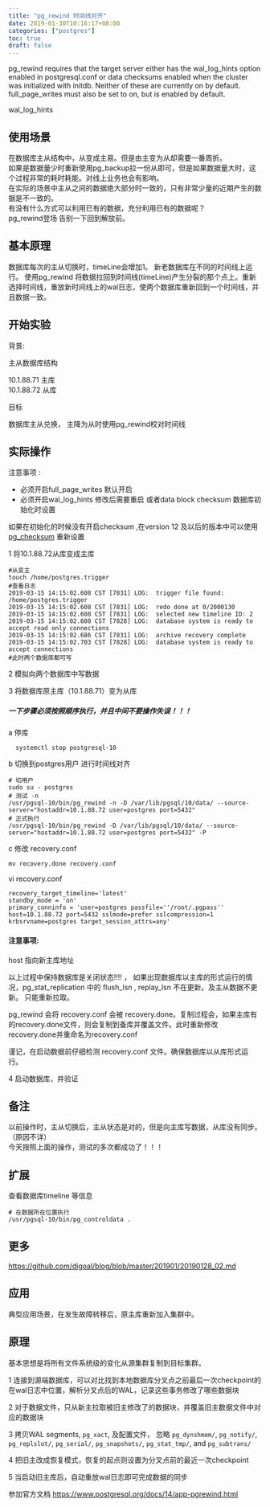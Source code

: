 ```yaml
---
title: "pg_rewind 时间线对齐"
date: 2019-01-30T10:16:17+08:00
categories: ["postgres"]
toc: true
draft: false
---
```

pg_rewind requires that the target server either has the wal_log_hints option enabled in postgresql.conf or data checksums enabled when the cluster was initialized with initdb. Neither of these are currently on by default. full_page_writes must also be set to on, but is enabled by default.

wal_log_hints

## 使用场景 

在数据库主从结构中，从变成主易。但是由主变为从却需要一番周折。  
如果是数据量少时重新使用pg_backup拉一份从即可，但是如果数据量大时，这个过程非常的耗时耗能。对线上业务也会有影响。      
在实际的场景中主从之间的数据绝大部分时一致的，只有非常少量的近期产生的数据是不一致的。  
有没有什么方式可以利用已有的数据，充分利用已有的数据呢？  
pg_rewind登场 告别一下回到解放前。

## 基本原理

数据库每次的主从切换时，timeLine会增加1。 新老数据库在不同的时间线上运行。
使用pg_rewind 将数据拉回到时间线(timeLine)产生分裂的那个点上。重新选择时间线，重放新时间线上的wal日志，使两个数据库重新回到一个时间线，并且数据一致。  


## 开始实验

背景: 

主从数据库结构

10.1.88.71 主库  
10.1.88.72 从库

目标

数据库主从兑换， 主降为从时使用pg_rewind校对时间线


## 实际操作

注意事项 : 

- 必须开启full_page_writes 默认开启
- 必须开启wal_log_hints 修改后需要重启 或者data block checksum 数据库初始化时设置

如果在初始化的时候没有开启checksum ,在version 12 及以后的版本中可以使用 [pg_checksum](https://www.modb.pro/db/103607) 重新设置  

1 将10.1.88.72从库变成主库

```
#从变主
touch /home/postgres.trigger
#查看日志
2019-03-15 14:15:02.608 CST [7831] LOG:  trigger file found: /home/postgres.trigger
2019-03-15 14:15:02.608 CST [7831] LOG:  redo done at 0/2000130
2019-03-15 14:15:02.608 CST [7831] LOG:  selected new timeline ID: 2
2019-03-15 14:15:02.608 CST [7828] LOG:  database system is ready to accept read only connections
2019-03-15 14:15:02.686 CST [7831] LOG:  archive recovery complete
2019-03-15 14:15:02.703 CST [7828] LOG:  database system is ready to accept connections
#此时两个数据库都可写
```

2 模拟向两个数据库中写数据

3 将数据库原主库（10.1.88.71）变为从库

##### 一下步骤必须按照顺序执行，并且中间不要操作失误！！！

a 停库

```
  systemctl stop postgresql-10
```

b 切换到postgres用户 进行时间线对齐

```
# 切用户
sudo su - postgres 
# 测试 -n
/usr/pgsql-10/bin/pg_rewind -n -D /var/lib/pgsql/10/data/ --source-server="hostaddr=10.1.88.72 user=postgres port=5432"
# 正式执行
/usr/pgsql-10/bin/pg_rewind -D /var/lib/pgsql/10/data/ --source-server="hostaddr=10.1.88.72 user=postgres port=5432" -P
```

c 修改 recovery.conf

```
mv recovery.done recovery.conf
```

vi recovery.conf
```
recovery_target_timeline='latest'
standby_mode = 'on'
primary_conninfo = 'user=postgres passfile=''/root/.pgpass'' host=10.1.88.72 port=5432 sslmode=prefer sslcompression=1 krbsrvname=postgres target_session_attrs=any'
```

#### 注意事项: 

host 指向新主库地址

以上过程中保持数据库是关闭状态!!!! ， 如果出现数据库以主库的形式运行的情况，pg_stat_replication 中的 flush_lsn , replay_lsn 不在更新。及主从数据不更新。 只能重新拉取。 

pg_rewind 会将 recovery.conf 会被 recovery.done。复制过程会，如果主库有的recovery.done文件，则会复制到备库并覆盖文件。此时重新修改recovery.done并重命名为recovery.conf

谨记，在启动数据前仔细检测 recovery.conf 文件。确保数据库以从库形式运行。

4 启动数据库，并验证

## 备注

以前操作时，主从切换后，主从状态是对的，但是向主库写数据，从库没有同步。（原因不详）    
今天按照上面的操作，测试的多次都成功了！！！

## 扩展

查看数据库timeline 等信息

```
# 在数据所在位置执行
/usr/pgsql-10/bin/pg_controldata .
```

## 更多

https://github.com/digoal/blog/blob/master/201901/20190128_02.md

## 应用

典型应用场景，在发生故障转移后，原主库重新加入集群中。

## 原理

基本思想是将所有文件系统级的变化从源集群复制到目标集群。

1 连接到源端数据库，可以对比找到本地数据库分叉点之前最后一次checkpoint的在wal日志中位置，解析分叉点后的WAL，记录这些事务修改了哪些数据块

2 对于数据文件，只从新主拉取被旧主修改了的数据块，并覆盖旧主数据文件中对应的数据块

3 拷贝WAL segments, `pg_xact`,  及配置文件， 忽略 `pg_dynshmem/`, `pg_notify/`, `pg_replslot/`, `pg_serial/`, `pg_snapshots/`, `pg_stat_tmp/`, and `pg_subtrans/` 

4 把旧主改成恢复模式，恢复的起点则设置为分叉点前的最近一次checkpoint

5 当启动旧主库后，自动重放wal日志即可完成数据的同步

参加官方文档 https://www.postgresql.org/docs/14/app-pgrewind.html
